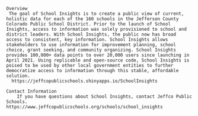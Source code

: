 
	Overview
	 The goal of School Insights is to create a public view of current, holistic data for each of the 160 schools in the Jefferson County Colorado Public School District. Prior to the launch of School Insights, access to information was solely provisioned to school and district leaders. With School Insights, the public now has broad access to consistent, key information. School Insights allows stakeholders to use information for improvement planning, school choice, grant seeking, and community organizing. School Insights provides 100,000+ data points to over 20,000 users since launching in April 2021. Using replicable and open-source code, School Insights is poised to be used by other local government entities to further democratize access to information through this stable, affordable solution. 
	  https://jeffcopublicschools.shinyapps.io/SchoolInsights
  
	Contact Information
		If you have questions about School Insights, contact Jeffco Public Schools.  
    https://www.jeffcopublicschools.org/schools/school_insights
    
